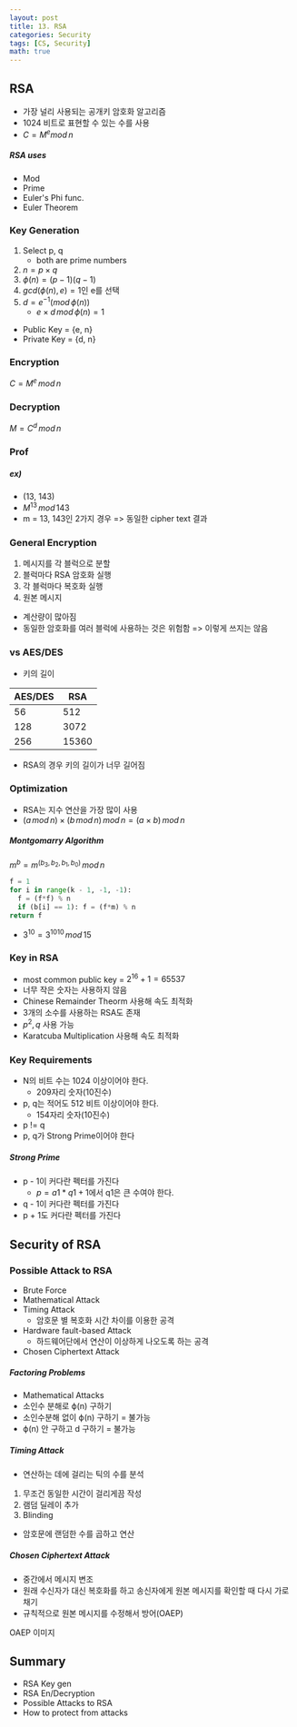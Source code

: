 ```yaml
---
layout: post
title: 13. RSA
categories: Security
tags: [CS, Security]
math: true
---
```


## RSA

- 가장 널리 사용되는 공개키 암호화 알고리즘
- 1024 비트로 표현할 수 있는 수를 사용
- $C = M^e mod\,n$

##### RSA uses

- Mod
- Prime
- Euler's Phi func.
- Euler Theorem

### Key Generation

1. Select p, q
   - both are prime numbers
2. $n = p \times q$
3. $ϕ(n) = (p-1)(q-1)$
4. $gcd(ϕ(n), e) = 1$인 e를 선택
5. $d = e^{-1}(mod\,ϕ(n))$
   - $e \times d\,mod\,ϕ(n) = 1$

- Public Key = {e, n}
- Private Key = {d, n}

### Encryption

$C = M^e\,mod\,n$

### Decryption

$M = C^d\,mod\,n$

### Prof

##### ex)

- (13, 143)
- $M^{13}\,mod\,143$
- m = 13, 143인 2가지 경우 => 동일한 cipher text 결과

### General Encryption

1. 메시지를 각 블럭으로 분할
2. 블럭마다 RSA 암호화 실행
3. 각 블럭마다 복호화 실행
4. 원본 메시지

- 계산량이 많아짐
- 동일한 암호화를 여러 블럭에 사용하는 것은 위험함
  => 이렇게 쓰지는 않음

### vs AES/DES

- 키의 길이

| AES/DES | RSA   |
| ------- | ----- |
| 56      | 512   |
| 128     | 3072  |
| 256     | 15360 |

- RSA의 경우 키의 길이가 너무 길어짐

### Optimization

- RSA는 지수 연산을 가장 많이 사용
- $(a\,mod\,n) \times (b\,mod\,n)\,mod\,n = (a \times b) \,mod\,n$

##### Montgomarry Algorithm

$m^b = m^{(b_3, b_2, b_1, b_0)}\,mod\,n$

```python
f = 1
for i in range(k - 1, -1, -1):
  f = (f*f) % n
  if (b[i] == 1): f = (f*m) % n
return f
```

- $3^{10} = 3^{1010}\,mod\,15$

### Key in RSA

- most common public key = $2^{16} + 1 = 65537$
- 너무 작은 숫자는 사용하지 않음
- Chinese Remainder Theorm 사용해 속도 최적화
- 3개의 소수를 사용하는 RSA도 존재
- $p^2, q$ 사용 가능
- Karatcuba Multiplication 사용해 속도 최적화

### Key Requirements

- N의 비트 수는 1024 이상이어야 한다.
  - 209자리 숫자(10진수)
- p, q는 적어도 512 비트 이상이어야 한다.
  - 154자리 숫자(10진수)
- p != q
- p, q가 Strong Prime이어야 한다

##### Strong Prime

- p - 1이 커다란 펙터를 가진다
  - $p = a1 * q1 + 1$에서 q1은 큰 수여야 한다.
- q - 1이 커다란 펙터를 가진다
- p + 1도 커다란 펙터를 가진다

## Security of RSA

### Possible Attack to RSA

- Brute Force
- Mathematical Attack
- Timing Attack
  - 암호문 별 복호화 시간 차이를 이용한 공격
- Hardware fault-based Attack
  - 하드웨어단에서 연산이 이상하게 나오도록 하는 공격
- Chosen Ciphertext Attack

##### Factoring Problems

- Mathematical Attacks
- 소인수 분해로 ϕ(n) 구하기
- 소인수분해 없이 ϕ(n) 구하기 = 불가능
- ϕ(n) 안 구하고 d 구하기 = 불가능

##### Timing Attack

- 연산하는 데에 걸리는 틱의 수를 분석

1. 무조건 동일한 시간이 걸리게끔 작성
2. 램덤 딜레이 추가
3. Blinding

- 암호문에 랜덤한 수를 곱하고 연산

##### Chosen Ciphertext Attack

- 중간에서 메시지 변조
- 원래 수신자가 대신 복호화를 하고 송신자에게 원본 메시지를 확인할 때 다시 가로채기
- 규칙적으로 원본 메시지를 수정해서 방어(OAEP)

OAEP 이미지
<img src="" />

## Summary

- RSA Key gen
- RSA En/Decryption
- Possible Attacks to RSA
- How to protect from attacks
